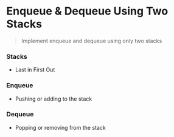 # Enqueue & Dequeue Using Two Stacks

> Implement enqueue and dequeue using only two stacks

### Stacks

* Last in First Out

### Enqueue

* Pushing or adding to the stack

### Dequeue

* Popping or removing from the stack

> 